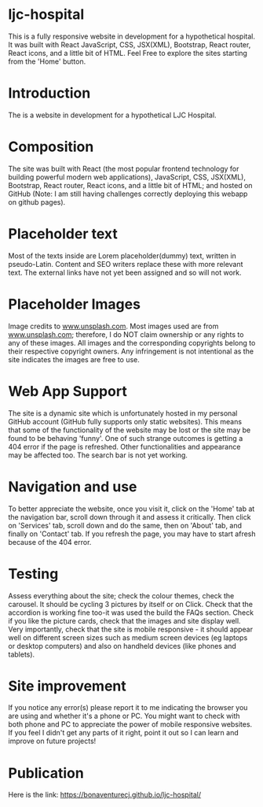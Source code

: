 # ljc-hospital
This is a fully responsive website in development for a hypothetical hospital. It was built with React JavaScript, CSS, JSX(XML), Bootstrap, React router, React icons, and a little bit of HTML. Feel Free to explore the sites starting from the 'Home' button.

# Introduction
The is a website in development for a hypothetical LJC Hospital.

# Composition
The site was built with React (the most popular frontend technology for building powerful modern web applications), JavaScript, CSS, JSX(XML), Bootstrap, React router, React icons, and a little bit of HTML; and hosted on GitHub (Note: I am still having challenges correctly deploying this webapp on github pages).

# Placeholder text
Most of the texts inside are Lorem placeholder(dummy) text, written in pseudo-Latin. Content and SEO writers replace these with more relevant text. The external links have not yet been assigned and so will not work.

# Placeholder Images
Image credits to www.unsplash.com. Most images used are from www.unsplash.com; therefore, I do NOT claim ownership or any rights to any of these images.  All images and the corresponding copyrights belong to their respective copyright owners. Any infringement is not intentional as the site indicates the images are free to use.

# Web App Support
The site is a dynamic site which is unfortunately hosted in my personal GitHub account (GitHub fully supports only static websites). This means that some of the functionality of the website may be lost or the site may be found to be behaving 'funny'.  One of such strange outcomes is getting a 404 error if the page is refreshed. Other functionalities and appearance may be affected too. The search bar is not yet working.

# Navigation and use
To better appreciate the website, once you visit it, click on the 'Home' tab at the navigation bar, scroll down through it and assess it critically. Then click on 'Services' tab, scroll down and do the same, then on 'About' tab, and finally on 'Contact' tab. If you refresh the page, you may have to start afresh because of the 404 error.

# Testing
Assess everything about the site; check the colour themes, check the carousel. It should be cycling 3 pictures by itself or on Click. Check that the accordion is working fine too-it was used the build the FAQs section. Check if you like the picture cards, check that the images and site display well.
Very importantly, check that the site is mobile responsive - it should appear well on different screen sizes such as medium screen devices (eg laptops or desktop computers) and also on handheld devices (like phones and tablets).

# Site improvement
If you notice any error(s) please report it to me indicating the browser you are using and whether it's a phone or PC. You might want to check with both phone and PC to appreciate the power of mobile responsive websites. 
If you feel I didn't get any parts of it right, point it out so I can learn and improve on future projects!

# Publication
Here is the link:
https://bonaventurecj.github.io/ljc-hospital/
